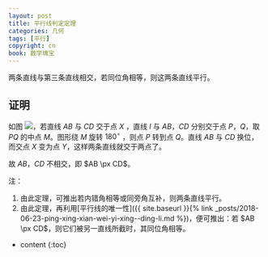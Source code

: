 ```yaml
---
layout: post
title: 平行线判定定理
categories: 几何
tags: [平行]
copyright: cn
book: 数学瑰宝
---
```


两条直线与第三条直线相交，若同位角相等，则这两条直线平行。

<!--more-->

## 证明

如图 <img src="{{ site.baseurl }}{% link /pic/pxx_panding.svg %}"/>，若直线 $AB$ 与 $CD$ 交于点 $X$ ，直线 $l$ 与 $AB$，$CD$ 分别交于点 $P$，$Q$，取 $PQ$ 的中点 $M$。图形绕 $M$ 旋转 $180^\circ$ ，则点 $P$ 转到点 $Q$。直线 $AB$ 与 $CD$ 换位，而交点 $X$ 变为点 $Y$，这样两条直线就交于两点了。

故 $AB$，$CD$ 不相交，即 $AB \px CD$。

注：

1. 由此定理，可推出若内错角相等或同旁角互补，则两条直线平行。
2. 由此定理，再利用[平行线的唯一性]({{ site.baseurl }}{% link _posts/2018-06-23-ping-xing-xian-wei-yi-xing--ding-li.md %})，便可推出：若 $AB \px CD$，则它们被另一直线所截时，其同位角相等。

* content
{:toc}
